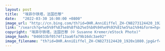 ```yaml
---
layout: post
title:  "埃菲尔铁塔，法国巴黎"
date:   "2022-03-30 16:00:00 +0800"
image_url: "http://cn.bing.com/th?id=OHR.AnniEiffel_ZH-CN8273124420_1920x1080.jpg&rf=LaDigue_1920x1080.jpg&pid=hp"
link: "/search?q=%e5%9f%83%e8%8f%b2%e5%b0%94%e9%93%81%e5%a1%94&form=hpcapt&mkt=zh-cn"
copyright: "埃菲尔铁塔，法国巴黎 (© Susanne Kremer/eStock Photo)"
image_hash: "046033bf0574f13aa6fa79b16dc3ae92"
image_filename: "th?id=OHR.AnniEiffel_ZH-CN8273124420_1920x1080.jpg&rf=LaDigue_1920x1080.jpg&pid=hp"
---
```

